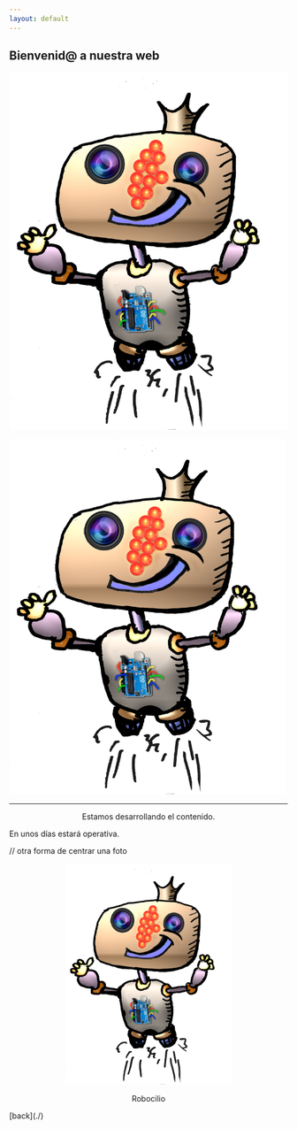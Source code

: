 ```yaml
---
layout: default
---
```


##  Bienvenid@ a nuestra web

![foto](fotos/robocilio.png)

<img src="fotos/robocilio.png" width="500" />

* * *
<p align= "center" >
Estamos desarrollando el contenido.
  
</p>

<p align= "center" >
  
En unos días estará operativa.

</p>


// otra forma de centrar una foto
<p align="center">
 
<img src="fotos/robocilio.png" title="Robocilio ratón" width="300" height="400">
<div align="center">Robocilio</div>
 
</p>
[back](./)
